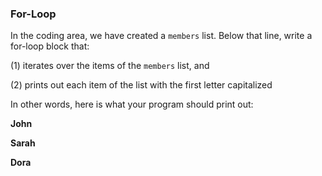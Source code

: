 ### For-Loop
In the coding area, we have created a ```members``` list. Below that line, write a for-loop block that:

(1) iterates over the items of the ```members``` list, and

(2) prints out each item of the list with the first letter capitalized

In other words, here is what your program should print out:

**John**

**Sarah**

**Dora**